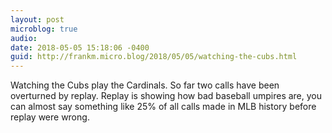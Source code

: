 ```yaml
---
layout: post
microblog: true
audio: 
date: 2018-05-05 15:18:06 -0400
guid: http://frankm.micro.blog/2018/05/05/watching-the-cubs.html
---
```

Watching the Cubs play the Cardinals. So far two calls have been overturned by replay. Replay is showing how bad baseball umpires are, you can almost say something like 25% of all calls made in MLB history before replay were wrong. 
